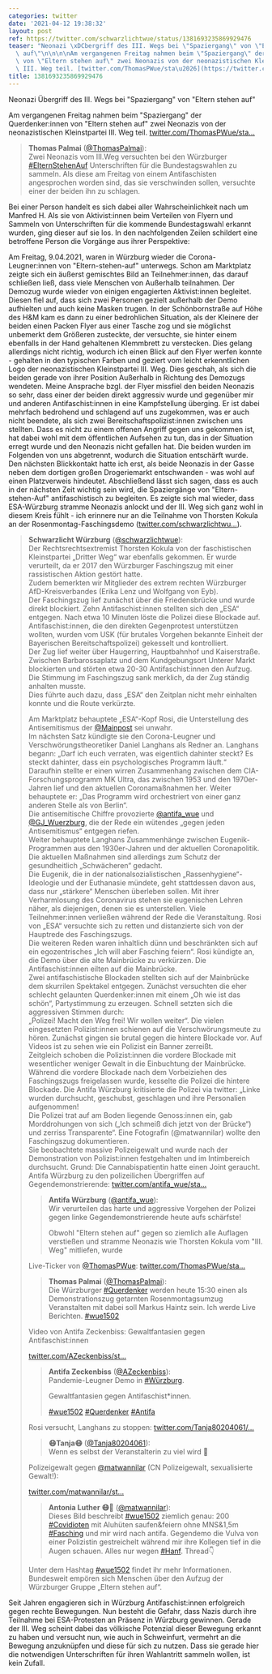 ```yaml
---
categories: twitter
date: '2021-04-12 19:38:32'
layout: post
ref: https://twitter.com/schwarzlichtwue/status/1381693235869929476
teaser: "Neonazi \xDCbergriff des III. Wegs bei \"Spaziergang\" von \"Eltern stehen\
  \ auf\"\n\n\n\nAm vergangenen Freitag nahmen beim \"Spaziergang\" der Querdenker:innen\
  \ von \"Eltern stehen auf\" zwei Neonazis von der neonazistischen Kleinstpartei\
  \ III. Weg teil. [twitter.com/ThomasPWue/sta\u2026](https://twitter.com/ThomasPWue/status/1381323493804015623)"
title: 1381693235869929476
---
```

Neonazi Übergriff des III. Wegs bei "Spaziergang" von "Eltern stehen auf"



Am vergangenen Freitag nahmen beim "Spaziergang" der Querdenker:innen von "Eltern stehen auf" zwei Neonazis von der neonazistischen Kleinstpartei III. Weg teil. [twitter.com/ThomasPWue/sta…](https://twitter.com/ThomasPWue/status/1381323493804015623)
> <b>Thomas Palmai</b> ([@ThomasPalmai](https://twitter.com/ThomasPalmai)):  
>Zwei Neonazis vom III.Weg versuchten bei den Würzburger [#ElternStehenAuf](/t/elternstehenauf) Unterschriften für die Bundestagswahlen zu sammeln. Als diese am Freitag von einem Antifaschisten angesprochen worden sind, das sie verschwinden sollen, versuchte einer der beiden ihn zu schlagen.   


Bei einer Person handelt es sich dabei aller Wahrscheinlichkeit nach um Manfred H. Als sie von Aktivist:innen beim Verteilen von Flyern und Sammeln von Unterschriften für die kommende Bundestagswahl erkannt wurden, ging dieser auf sie los.
In den nachfolgenden Zeilen schildert eine betroffene Person die Vorgänge aus ihrer Perspektive:



Am Freitag, 9.04.2021, waren in Würzburg wieder die Corona-Leugner:innen von "Eltern-stehen-auf" unterwegs.
Schon am Marktplatz zeigte sich ein äußerst gemischtes Bild an Teilnehmer:innen, das darauf schließen ließ, dass viele Menschen von Außerhalb teilnahmen. Der Demozug wurde wieder von einigen engagierten Aktivist:innen begleitet.
Diesen fiel auf, dass sich zwei Personen gezielt außerhalb der Demo aufhielten und auch keine Masken trugen.
In der Schönbornstraße auf Höhe des H&amp;M kam es dann zu einer bedrohlichen Situation, als der Kleinere der beiden einen Packen Flyer aus einer Tasche zog und sie möglichst unbemerkt dem Größeren zusteckte, der versuchte, sie hinter einem ebenfalls in der Hand gehaltenen
Klemmbrett zu verstecken. Dies gelang allerdings nicht richtig, wodurch ich einen Blick auf den Flyer werfen konnte - gehalten in den typischen Farben und geziert vom leicht erkenntlichen Logo der neonazistischen Kleinstpartei III. Weg.
Dies geschah, als sich die beiden gerade von ihrer Position Außerhalb in Richtung des Demozugs wendeten.
Meine Ansprache bzgl. der Flyer missfiel den beiden Neonazis so sehr, dass einer der beiden direkt aggressiv wurde und gegenüber mir und anderen Antifaschist:innen in eine Kampfstellung überging.
Er ist dabei mehrfach bedrohend und schlagend auf uns zugekommen, was er auch nicht beendete, als sich zwei Bereitschaftspolizist:innen zwischen uns stellten.
Dass es nicht zu einem offenen Angriff gegen uns gekommen ist, hat dabei wohl mit dem öffentlichen Aufsehen zu tun, das in der Situation erregt wurde und den Neonazis nicht gefallen hat. Die beiden wurden im Folgenden von uns abgetrennt, wodurch die Situation entschärft wurde.
Den nächsten Blickkontakt hatte ich erst, als beide Neonazis in der Gasse neben dem dortigen großen Drogeriemarkt entschwanden - was wohl auf einen Platzverweis hindeutet.
Abschließend lässt sich sagen, dass es auch in der nächsten Zeit wichtig sein wird, die Spaziergänge von "Eltern-stehen-Auf" antifaschistisch zu begleiten.
Es zeigte sich mal wieder, dass ESA-Würzburg stramme Neonazis anlockt und der III. Weg sich ganz wohl in diesem Kreis fühlt - ich erinnere nur an die Teilnahme von Thorsten Kokula an der Rosenmontag-Faschingsdemo ([twitter.com/schwarzlichtwu…](https://twitter.com/schwarzlichtwue/status/1361737784382410753)).
> <b>Schwarzlicht Würzburg</b> ([@schwarzlichtwue](https://twitter.com/schwarzlichtwue)):  
>Der Rechtsrechtsextremist Thorsten Kokula von der faschistischen Kleinstpartei „Dritter Weg“ war ebenfalls gekommen. Er wurde verurteilt, da er 2017 den Würzburger Faschingszug mit einer rassistischen Aktion gestört hatte.  
>Zudem bemerkten wir Mitglieder des extrem rechten Würzburger AfD-Kreisverbandes (Erika Lenz und Wolfgang von Eyb).  
>Der Faschingszug lief zunächst über die Friedensbrücke und wurde direkt blockiert. Zehn Antifaschist:innen stellten sich den „ESA“ entgegen. Nach etwa 10 Minuten löste die Polizei diese Blockade auf. Antifaschist:innen, die den direkten Gegenprotest unterstützen wollten, wurden vom USK (für brutales Vorgehen bekannte Einheit der Bayerischen Bereitschaftspolizei) gekesselt und kontrolliert.  
>Der Zug lief weiter über Haugerring, Hauptbahnhof und Kaiserstraße. Zwischen Barbarossaplatz und dem Kundgebungsort Unterer Markt blockierten und störten etwa 20-30 Antifaschist:innen den Aufzug. Die Stimmung im Faschingszug sank merklich, da der Zug ständig anhalten musste.  
>Dies führte auch dazu, dass „ESA“ den Zeitplan nicht mehr einhalten konnte und die Route verkürzte.   
>  
>  
>  
>Am Marktplatz behauptete „ESA“-Kopf Rosi, die Unterstellung des Antisemitismus der [@Mainpost](https://twitter.com/Mainpost) sei unwahr.  
>Im nächsten Satz kündigte sie den Corona-Leugner und Verschwörungstheoretiker Daniel Langhans als Redner an. Langhans begann: „Darf ich euch verraten, was eigentlich dahinter steckt? Es steckt dahinter, dass ein psychologisches Programm läuft.“  
>Daraufhin stellte er einen wirren Zusammenhang zwischen dem CIA-Forschungsprogramm MK Ultra, das zwischen 1953 und den 1970er-Jahren lief und den aktuellen Coronamaßnahmen her. Weiter behauptete er: „Das Programm wird orchestriert von einer ganz anderen Stelle als von Berlin“.  
>Die antisemitische Chiffre provozierte [@antifa_wue](https://twitter.com/antifa_wue) und [@GJ_Wuerzburg](https://twitter.com/GJ_Wuerzburg), die der Rede ein wütendes „gegen jeden Antisemitismus“ entgegen riefen.  
>Weiter behauptete Langhans Zusammenhänge zwischen Eugenik-Programmen aus den 1930er-Jahren und der aktuellen Coronapolitik. Die aktuellen Maßnahmen sind allerdings zum Schutz der gesundheitlich „Schwächeren“ gedacht.  
>Die Eugenik, die in der nationalsozialistischen „Rassenhygiene“-Ideologie und der Euthanasie mündete, geht stattdessen davon aus, dass nur „stärkere“ Menschen überleben sollen. Mit ihrer Verharmlosung des Coronavirus stehen sie eugenischen Lehren näher, als diejenigen, denen sie es unterstellen. Viele Teilnehmer:innen verließen während der Rede die Veranstaltung. Rosi von „ESA“ versuchte sich zu retten und distanzierte sich von der Hauptrede des Faschingszugs.  
>Die weiteren Reden waren inhaltlich dünn und beschränkten sich auf ein egozentrisches „Ich will aber Fasching feiern“. Rosi kündigte an, die Demo über die alte Mainbrücke zu verkürzen. Die Antifaschist:innen eilten auf die Mainbrücke.  
>Zwei antifaschistische Blockaden stellten sich auf der Mainbrücke dem skurrilen Spektakel entgegen. Zunächst versuchten die eher schlecht gelaunten Querdenker:innen mit einem „Oh wie ist das schön“, Partystimmung zu erzeugen. Schnell setzten sich die aggressiven Stimmen durch:  
>„Polizei! Macht den Weg frei! Wir wollen weiter“. Die vielen eingesetzten Polizist:innen schienen auf die Verschwörungsmeute zu hören. Zunächst gingen sie brutal gegen die hintere Blockade vor. Auf Videos ist zu sehen wie ein Polizist ein Banner zerreißt.  
>Zeitgleich schoben die Polizist:innen die vordere Blockade mit wesentlicher weniger Gewalt in die Einbuchtung der Mainbrücke.  
>Während die vordere Blockade nach dem Vorbeiziehen des Faschingszugs freigelassen wurde, kesselte die Polizei die hintere Blockade. Die Antifa Würzburg kritisierte die Polizei via twitter: „Linke wurden durchsucht, geschubst, geschlagen und ihre Personalien aufgenommen!  
>Die Polizei trat auf am Boden liegende Genoss:innen ein, gab Morddrohungen von sich („Ich schmeiß dich jetzt von der Brücke“) und zerriss Transparente“. Eine Fotografin (@matwannilar) wollte den Faschingszug dokumentieren.  
>Sie beobachtete massive Polizeigewalt und wurde nach der Demonstration von Polizist:innen festgehalten und im Intimbereich durchsucht. Grund: Die Cannabispatientin hatte einen Joint geraucht.  
>Antifa Würzburg zu den polizeilichen Übergriffen auf Gegendemonstrierende: [twitter.com/antifa_wue/sta…](https://twitter.com/antifa_wue/status/1361399284743237635)  
>> <b>Antifa Würzburg</b> ([@antifa_wue](https://twitter.com/antifa_wue)):    
>>Wir verurteilen das harte und aggressive Vorgehen der Polizei gegen linke Gegendemonstrierende heute aufs schärfste!     
>>    
>>    
>>    
>>Obwohl "Eltern stehen auf" gegen so ziemlich alle Auflagen verstießen und stramme Neonazis wie Thorsten Kokula vom "III. Weg" mitliefen, wurde    
>  
>  
>Live-Ticker von [@ThomasPWue](https://twitter.com/ThomasPWue): [twitter.com/ThomasPWue/sta…](https://twitter.com/ThomasPWue/status/1361286403674542088)  
>> <b>Thomas Palmai</b> ([@ThomasPalmai](https://twitter.com/ThomasPalmai)):    
>>Die Würzburger [#Querdenker](/t/querdenker) werden heute 15:30 einen als Demonstrationszug getarnten Rosenmontagsumzug Veranstalten mit dabei soll Markus Haintz sein. Ich werde Live Berichten. [#wue1502](/t/wue1502)    
>  
>  
>Video von Antifa Zeckenbiss: Gewaltfantasien gegen Antifaschist:innen  
>  
>[twitter.com/AZeckenbiss/st…](https://twitter.com/AZeckenbiss/status/1361349761622814722)  
>> <b>Antifa Zeckenbiss</b> ([@AZeckenbiss](https://twitter.com/AZeckenbiss)):    
>>Pandemie-Leugner Demo in [#Würzburg](/t/würzburg).    
>>    
>>Gewaltfantasien gegen Antifaschist\*innen.    
>>    
>>[#wue1502](/t/wue1502) [#Querdenker](/t/querdenker) [#Antifa](/t/antifa)     
>  
>  
>Rosi versucht, Langhans zu stoppen: [twitter.com/Tanja80204061/…](https://twitter.com/Tanja80204061/status/1361352823733182468)  
>> <b>😷Tanja😷</b> ([@Tanja80204061](https://twitter.com/Tanja80204061)):    
>>Wenn es selbst der Veranstalterin zu viel wird 🙈     
>  
>  
>Polizeigewalt gegen [@matwannilar](https://twitter.com/matwannilar) (CN Polizeigewalt, sexualisierte Gewalt!):  
>  
>[twitter.com/matwannilar/st…](https://twitter.com/matwannilar/status/1361466196156104704)  
>> <b>Antonia Luther 😷🌱</b> ([@matwannilar](https://twitter.com/matwannilar)):    
>>Dieses Bild beschreibt [#wue1502](/t/wue1502) ziemlich genau: 200 [#Covidioten](/t/covidioten) mit Aluhüten saufen&amp;feiern ohne MNS&amp;1,5m [#Fasching](/t/fasching) und mir wird nach antifa. Gegendemo die Vulva von einer Polizistin gestreichelt während mir ihre Kollegen tief in die Augen schauen. Alles nur wegen [#Hanf](/t/hanf). Thread👇     
>  
>  
>Unter dem Hashtag [#wue1502](/t/wue1502) findet ihr mehr Informationen. Bundesweit empören sich Menschen über den Aufzug der Würzburger Gruppe „Eltern stehen auf“.  


Seit Jahren engagieren sich in Würzburg Antifaschist:innen erfolgreich gegen rechte Bewegungen. Nun besteht die Gefahr, dass Nazis durch ihre Teilnahme bei ESA-Protesten an Präsenz in Würzburg gewinnen.
Gerade der III. Weg scheint dabei das völkische Potenzial dieser Bewegung erkannt zu haben und versucht nun, wie auch in Schweinfurt, vermehrt an die Bewegung anzuknüpfen und diese für sich zu nutzen.
Dass sie gerade hier die notwendigen Unterschriften für ihren Wahlantritt sammeln wollen, ist kein Zufall.